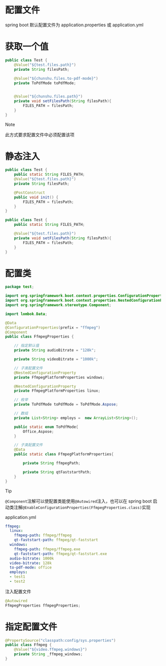 # 配置文件
spring boot 默认配置文件为 application.properties 或 application.yml

# 获取一个值

```java
public class Test {
    @Value("${test.files.path}")
	private String filesPath;
    
    @Value("${chunshu.files.to-pdf-mode}")
	private ToPdfMode toPdfMode;


    @Value("${chunshu.files.path}")
    private void setFilesPath(String filesPath){
        FILES_PATH = filesPath;
    }
}
```

> [!NOTE]
>
> 此方式要求配置文件中必须配置该项

# 静态注入

```java
public class Test {
    public static String FILES_PATH;
    @Value("${test.files.path}")
	private String filesPath;

	@PostConstruct
	public void init() {
		FILES_PATH = filesPath;
	}
}
```
```java
public class Test {
    public static String FILES_PATH;

    @Value("${test.files.path}")
    private void setFilesPath(String filesPath){
        FILES_PATH = filesPath;
    }
}
```

# 配置类

```java
package test;

import org.springframework.boot.context.properties.ConfigurationProperties;
import org.springframework.boot.context.properties.NestedConfigurationProperty;
import org.springframework.stereotype.Component;

import lombok.Data;

@Data
@ConfigurationProperties(prefix = "ffmpeg")
@Component
public class FfmpegProperties {

    // 指定默认值
    private String audioBitrate = "128k";

    private String videoBitrate = "1000k";

    // 子类配置文件
    @NestedConfigurationProperty
    private FfmpegPlatformProperties windows;

    @NestedConfigurationProperty
    private FfmpegPlatformProperties linux;

    // 枚举
    private ToPdfMode toPdfMode = ToPdfMode.Aspose;

    // 数组
    private List<String> employs =  new ArrayList<String>();

    public static enum ToPdfMode{
        Office,Aspose;
    }

    // 子类配置文件
    @Data
    public static class FfmpegPlatformProperties{

        private String ffmpegPath;

        private String qtFaststartPath;
    }
}
```

> [!TIP]
>
> `@Component`注解可以使配置类能使用`@Autowired`注入，也可以在 spring boot 启动类注解`@EnableConfigurationProperties(FfmpegProperties.class)`实现

application.yml

```yml
ffmpeg:
  linux:
    ffmpeg-path: ffmpeg/ffmpeg
    qt-faststart-path: ffmpeg/qt-faststart
  windows:
    ffmpeg-path: ffmpeg/ffmpeg.exe
    qt-faststart-path: ffmpeg/qt-faststart.exe
  audio-bitrate: 1000k
  video-bitrate: 128k
  to-pdf-mode: office
  employs:
  - test1
  - test2
```

注入配置文件
```java
@Autowired
FfmpegProperties ffmpegProperties;
```

# 指定配置文件
```java
@PropertySource("classpath:config/sys.properties")
public class Ffmpeg {
    @Value("${video.ffmpeg.windows}")
	private String _ffmpeg_windows;
}
```